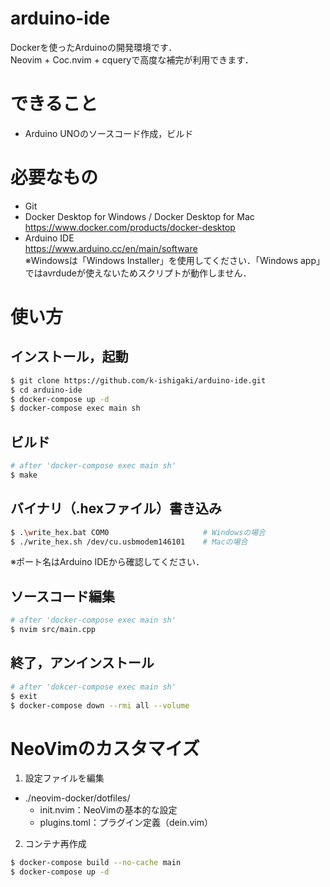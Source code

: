 # arduino-ide

Dockerを使ったArduinoの開発環境です．  
Neovim + Coc.nvim + cqueryで高度な補完が利用できます．

# できること

* Arduino UNOのソースコード作成，ビルド

# 必要なもの

* Git
* Docker Desktop for Windows / Docker Desktop for Mac  
https://www.docker.com/products/docker-desktop
* Arduino IDE  
https://www.arduino.cc/en/main/software  
※Windowsは「Windows Installer」を使用してください．「Windows app」ではavrdudeが使えないためスクリプトが動作しません．

# 使い方

## インストール，起動

```bash
$ git clone https://github.com/k-ishigaki/arduino-ide.git
$ cd arduino-ide
$ docker-compose up -d
$ docker-compose exec main sh
```

## ビルド

```bash
# after 'docker-compose exec main sh'
$ make
```

## バイナリ（.hexファイル）書き込み

```bash
$ .\write_hex.bat COM0                     # Windowsの場合
$ ./write_hex.sh /dev/cu.usbmodem146101    # Macの場合
```

※ポート名はArduino IDEから確認してください．

## ソースコード編集

```bash
# after 'docker-compose exec main sh'
$ nvim src/main.cpp
```

## 終了，アンインストール

```bash
# after 'dokcer-compose exec main sh'
$ exit
$ docker-compose down --rmi all --volume
```

# NeoVimのカスタマイズ

1. 設定ファイルを編集

* ./neovim-docker/dotfiles/
  * init.nvim：NeoVimの基本的な設定
  * plugins.toml：プラグイン定義（dein.vim）

2. コンテナ再作成

```bash
$ docker-compose build --no-cache main
$ docker-compose up -d
```
